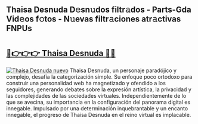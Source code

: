 ## Thaisa Desnuda D𝚎sn𝚞dos filtr𝚊dos - Parts-Gda Vid𝚎os f𝚘tos - N𝚞evas filtr𝚊ciones atr𝚊ctivas FNPUs

# <h2><a href="http://mbb29c4.tromn.icu/?c=Thaisa+Desnuda">🔗👉👉👉 Thaisa Desnuda 🔗🔗</a></h2>

[![Thaisa Desnuda nuevo](https://i.imgur.com/pEAQMta.gif)](http://mbb29c4.tromn.icu/?c=Thaisa+Desnuda)
Thaisa Desnuda, un personaje paradójico y complejo, desafía la categorización simple. Su enfoque poco ortodoxo para construir una personalidad web ha magnetizado y ofendido a los seguidores, generando debates sobre la expresión artística, la privacidad y las complejidades de las sociedades virtuales. Independientemente de lo que se avecina, su importancia en la configuración del panorama digital es innegable. Impulsado por una determinación inquebrantable y un encanto innegable, el progreso de Thaisa Desnuda en el reino virtual es implacable.
